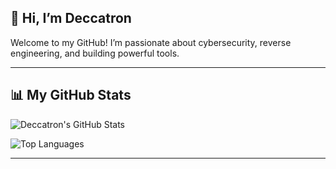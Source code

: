## 👋 Hi, I’m Deccatron

Welcome to my GitHub! I’m passionate about cybersecurity, reverse engineering, and building powerful tools.

---

## 📊 My GitHub Stats

![Deccatron's GitHub Stats](https://github-readme-stats.vercel.app/api?username=deccatron&show_icons=true&theme=radical&count_private=true)

![Top Languages](https://github-readme-stats.vercel.app/api/top-langs/?username=deccatron&layout=compact&theme=radical)

---
